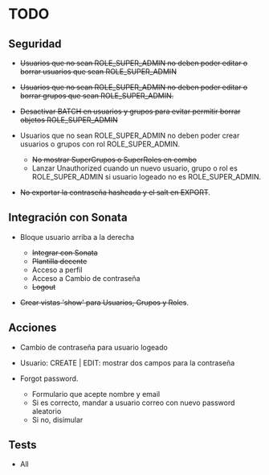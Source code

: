 # TODO #

## Seguridad ##

 - ~~Usuarios que no sean ROLE_SUPER_ADMIN no deben poder editar o borrar usuarios que sean ROLE_SUPER_ADMIN~~
 
 - ~~Usuarios que no sean ROLE_SUPER_ADMIN no deben poder editar o borrar grupos que sean ROLE_SUPER_ADMIN.~~

 - ~~Desactivar BATCH en usuarios y grupos para evitar permitir borrar objetos ROLE_SUPER_ADMIN~~
   
 - Usuarios que no sean ROLE_SUPER_ADMIN no deben poder
   crear usuarios o grupos con rol ROLE_SUPER_ADMIN.
   - ~~No mostrar SuperGrupos o SuperRoles en combo~~
   - Lanzar Unauthorized cuando un nuevo usuario, grupo o rol
     es ROLE_SUPER_ADMIN si usuario logeado no es ROLE_SUPER_ADMIN.
     
 - ~~No exportar la contraseña hasheada y el salt en EXPORT~~.
   
## Integración con Sonata ##

 - Bloque usuario arriba a la derecha
   - ~~Integrar con Sonata~~
   - ~~Plantilla decente~~
   - Acceso a perfil
   - Acceso a Cambio de contraseña
   - ~~Logout~~
     
 - ~~Crear vistas 'show' para Usuarios, Grupos y Roles~~.

## Acciones ##

 - Cambio de contraseña para usuario logeado
 
 - Usuario: CREATE | EDIT: mostrar dos campos para la contraseña

 - Forgot password. 
   - Formulario que acepte nombre y email
   - Si es correcto, mandar a usuario correo con nuevo password aleatorio
   - Si no, disimular 

## Tests ##

 - All